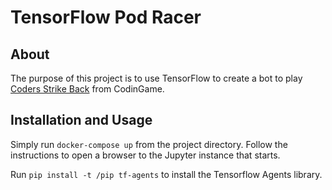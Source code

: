 # TensorFlow Pod Racer

## About

The purpose of this project is to use TensorFlow to create a bot to play
[Coders Strike Back](https://www.codingame.com/multiplayer/bot-programming/coders-strike-back)
from CodinGame.

## Installation and Usage

Simply run `docker-compose up` from the project directory. Follow the instructions to
open a browser to the Jupyter instance that starts.

Run `pip install -t /pip tf-agents` to install the Tensorflow Agents library.